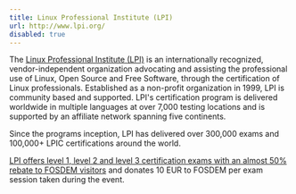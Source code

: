 ```yaml
---
title: Linux Professional Institute (LPI)
url: http://www.lpi.org/
disabled: true
---
```

The [Linux Professional Institute (LPI)](http://www.lpi.org/) is an
internationally recognized, vendor-independent organization advocating and
assisting the professional use of Linux, Open Source and Free Software, through
the certification of Linux professionals. Established as a non-profit
organization in 1999, LPI is community based and supported. LPI's certification
program is delivered worldwide in multiple languages at over 7,000 testing
locations and is supported by an affiliate network spanning five continents.

Since the programs inception, LPI has delivered over 300,000 exams and 100,000+
LPIC certifications around the world.

[LPI offers level 1, level 2 and level 3 certification exams with an almost 50%
rebate to FOSDEM visitors](https://archive.fosdem.org/2012/certification.html)
and donates 10 EUR to FOSDEM per exam session taken during the event. 
